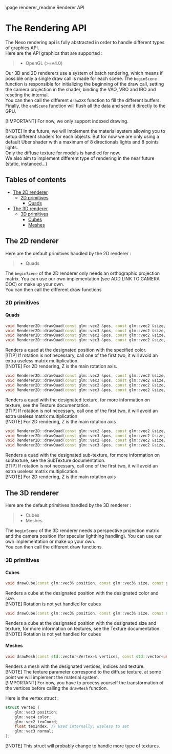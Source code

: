 \page renderer_readme Renderer API
# The Rendering API
The Nexo rendering api is fully abstracted in order to handle different types of graphics API.  
Here are the API graphics that are supported :
> - OpenGL (>=v4.0)

Our 3D and 2D renderers use a system of batch rendering, which means if possible only a single draw call is made for each scene.
The `beginScene` function is responsible for initializing the beginning of the draw call, setting the camera projection in the shader, binding the VAO, VBO and IBO and reseting the internal.  
You can then call the different `drawXXX` function to fill the different buffers.  
Finally, the `endScene` function will flush all the data and send it directly to the GPU.

[!IMPORTANT]
For now, we only support indexed drawing.

[!NOTE]
In the future, we will implement the material system allowing you to setup different shaders for each objects. But for now we are only using a default Uber shader with a maximum of 8 directionals lights and 8 points lights.  
Only the diffuse texture for models is handled for now.  
We also aim to implement different type of rendering in the near future (static, instanced...)

## Tables of contents
- [The 2D renderer](#the-2d-renderer)
    - [2D primitives](#2d-primitives)
      - [Quads](#quads)
- [The 3D renderer](#the-3d-renderer)
  - [3D primitives](#3d-primitives)
      - [Cubes](#cubes)
      - [Meshes](#meshes)

## The 2D renderer
Here are the default primitives handled by the 2D renderer :
> - Quads

The `beginScene` of the 2D renderer only needs an orthographic projection matrix. You can use our own implementation (see ADD LINK TO CAMERA DOC) or make up your own.  
You can then call the different draw functions
### 2D primitives
#### Quads
```c++
void Renderer2D::drawQuad(const glm::vec2 &pos, const glm::vec2 &size, const glm::vec4 &color) const;
void Renderer2D::drawQuad(const glm::vec3 &pos, const glm::vec2 &size, const glm::vec4 &color) const;
void Renderer2D::drawQuad(const glm::vec2 &pos, const glm::vec2 &size, float rotation, const glm::vec4 &color) const;
void Renderer2D::drawQuad(const glm::vec3 &pos, const glm::vec2 &size, float rotation, const glm::vec4 &color) const;
```
Renders a quad at the designated position with the specified color.  
[!TIP]
If rotation is not necessary, call one of the first two, it will avoid an extra useless matrix multiplication.  
[!NOTE]
For 2D rendering, Z is the main rotation axis.
```c++
void Renderer2D::drawQuad(const glm::vec2 &pos, const glm::vec2 &size, const std::shared_ptr<Texture2D> &texture) const;
void Renderer2D::drawQuad(const glm::vec3 &pos, const glm::vec2 &size, const std::shared_ptr<Texture2D> &texture) const;
void Renderer2D::drawQuad(const glm::vec2 &pos, const glm::vec2 &size, float rotation, const std::shared_ptr<Texture2D> &texture) const;
void Renderer2D::drawQuad(const glm::vec3 &pos, const glm::vec2 &size, float rotation, const std::shared_ptr<Texture2D> &texture) const;
```
Renders a quad with the designated texture, for more information on texture, see the Texture documentation.  
[!TIP]
If rotation is not necessary, call one of the first two, it will avoid an extra useless matrix multiplication  
[!NOTE]
For 2D rendering, Z is the main rotation axis
```c++
void Renderer2D::drawQuad(const glm::vec2 &pos, const glm::vec2 &size, const std::shared_ptr<SubTexture2D> &subTexture) const;
void Renderer2D::drawQuad(const glm::vec3 &pos, const glm::vec2 &size, const std::shared_ptr<SubTexture2D> &subTexture) const;
void Renderer2D::drawQuad(const glm::vec2 &pos, const glm::vec2 &size, float rotation, const std::shared_ptr<SubTexture2D> &subTexture) const;
void Renderer2D::drawQuad(const glm::vec3 &pos, const glm::vec2 &size, float rotation, const std::shared_ptr<SubTexture2D> &subTexture) const;
```
Renders a quad with the designated sub-texture, for more information on subtexture, see the SubTexture documentation.  
[!TIP]
If rotation is not necessary, call one of the first two, it will avoid an extra useless matrix multiplication.  
[!NOTE]
For 2D rendering, Z is the main rotation axis

## The 3D renderer
Here are the default primitives handled by the 3D renderer :
> - Cubes
> - Meshes

The `beginScene` of the 3D renderer needs a perspective projection matrix and the camera position (for specular lighthing handling). You can use our own implementation or make up your own.  
You can then call the different draw functions.
### 3D primitives
#### Cubes
```c++
void drawCube(const glm::vec3& position, const glm::vec3& size, const glm::vec4& color) const;
```
Renders a cube at the designated position with the designated color and size.  
[!NOTE]
Rotation is not yet handled for cubes
```c++
void drawCube(const glm::vec3& position, const glm::vec3& size, const std::shared_ptr<Texture2D>& texture) const;
```
Renders a cube at the designated position with the designated size and texture, for more information on textures, see the Texture documentation.  
[!NOTE]
Rotation is not yet handled for cubes
#### Meshes
```c++
void drawMesh(const std::vector<Vertex>& vertices, const std::vector<unsigned int>& indices, const std::shared_ptr<Texture2D>& texture) const;
```
Renders a mesh with the designated vertices, indices and texture.  
[!NOTE]
The texture parameter correspond to the diffuse texture, at some point we will implement the material system.  
[!IMPORTANT]
For now, you have to process yourself the transformation of the vertices before calling the `drawMesh` function.

Here is the vertex struct :
```c++
struct Vertex {
    glm::vec3 position;
    glm::vec4 color;
    glm::vec2 texCoord;
    float texIndex; // Used internally, useless to set
    glm::vec3 normal;
};
```
[!NOTE]
This struct will probably change to handle more type of textures.